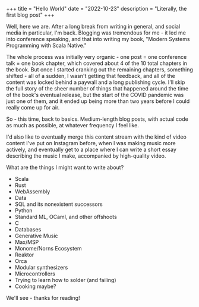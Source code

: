 +++
title = "Hello World"
date = "2022-10-23"
description = "Literally, the first blog post"
+++

Well, here we are.  After a long break from writing in general, and social media in particular, I'm back.  Blogging was tremendous for me - it led me into conference speaking, and that into writing my book, "Modern Systems Programming with Scala Native." 

The whole process was initially very organic - one post = one conference talk = one book chapter, which covered about 4 of the 10 total chapters in the book.  But once I started cranking out the remaining chapters, something shifted - all of a sudden, I wasn't getting that feedback, and all of the content was locked behind a paywall and a long publishing cycle.  I'll skip the full story of the sheer number of things that happened around the time of the book's eventual release, but the start of the COVID pandemic was just one of them, and it ended up being more than two years before I could really come up for air.

So - this time, back to basics.  Medium-length blog posts, with actual code as much as possible, at whatever frequency I feel like.

I'd also like to eventually merge this content stream with the kind of video content I've put on Instagram before, when I was making music more actively, and eventually get to a place where I can write a short essay describing the music I make, accompanied by high-quality video.

What are the things I might want to write about?

- Scala
- Rust
- WebAssembly
- Data
- SQL and its nonexistent successors
- Python
- Standard ML, OCaml, and other offshoots 
- C
- Databases
- Generative Music
- Max/MSP
- Monome/Norns Ecosystem
- Reaktor
- Orca
- Modular synthesizers
- Microcontrollers
- Trying to learn how to solder (and failing)
- Cooking maybe?

We'll see - thanks for reading!

